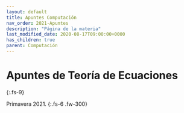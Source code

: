 ```yaml
---
layout: default
title: Apuntes Computación
nav_order: 2021-Apuntes
description: "Página de la materia"
last_modified_date: 2020-08-17T09:00:00+0000
has_children: true
parent: Computación
---
```


# Apuntes de Teoría de&nbsp;<span class="deg-sitio deg-sitio-texto">Ecuaciones</span>
{:.fs-9}

Primavera 2021.
{:.fs-6 .fw-300}
